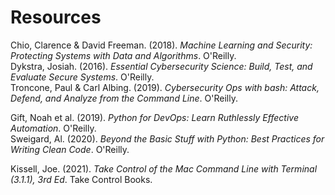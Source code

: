 # Resources

Chio, Clarence & David Freeman. (2018). _Machine Learning and Security: Protecting Systems with Data and Algorithms_. O'Reilly.<br>
Dykstra, Josiah. (2016). _Essential Cybersecurity Science: Build, Test, and Evaluate Secure Systems_. O'Reilly.<br>
Troncone, Paul & Carl Albing. (2019). _Cybersecurity Ops with bash: Attack, Defend, and Analyze from the Command Line_. O'Reilly.<br>

Gift, Noah et al. (2019). _Python for DevOps: Learn Ruthlessly Effective Automation_. O'Reilly.<br>
Sweigard, Al. (2020). _Beyond the Basic Stuff with Python: Best Practices for Writing Clean Code_. O'Reilly.<br>

Kissell, Joe. (2021). _Take Control of the Mac Command Line with Terminal (3.1.1), 3rd Ed_. Take Control Books.<br>
